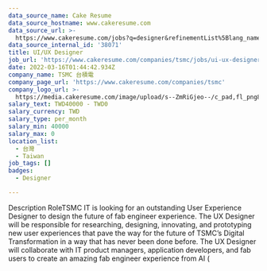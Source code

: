 ```yaml
---
data_source_name: Cake Resume
data_source_hostname: www.cakeresume.com
data_source_url: >-
  https://www.cakeresume.com/jobs?q=designer&refinementList%5Blang_name%5D%5B0%5D=English&refinementList%5Bsalary_type%5D=per_year
data_source_internal_id: '38071'
title: UI/UX Designer
job_url: 'https://www.cakeresume.com/companies/tsmc/jobs/ui-ux-designer-60562c'
date: 2022-03-16T01:44:42.934Z
company_name: TSMC 台積電
company_page_url: 'https://www.cakeresume.com/companies/tsmc'
company_logo_url: >-
  https://media.cakeresume.com/image/upload/s--ZmRiGjeo--/c_pad,fl_png8,h_200,w_200/v1587717601/oyx38n4bbzpjemxiqfqn.png
salary_text: TWD40000 - TWD0
salary_currency: TWD
salary_type: per_month
salary_min: 40000
salary_max: 0
location_list:
  - 台灣
  - Taiwan
job_tags: []
badges:
  - Designer

---
```


Description RoleTSMC IT is looking for an outstanding User Experience Designer to design the future of fab engineer experience. The UX Designer will be responsible for researching, designing, innovating, and prototyping new user experiences that pave the way for the future of TSMC’s Digital Transformation in a way that has never been done before. The UX Designer will collaborate with IT product managers, application developers, and fab users to create an amazing fab engineer experience from AI (